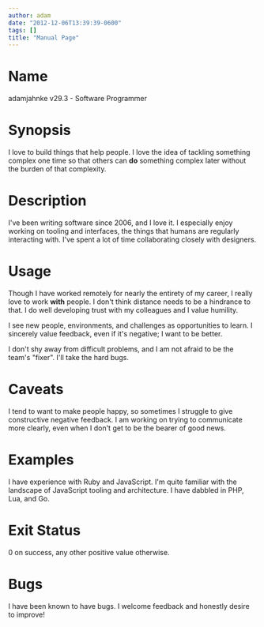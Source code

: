 ```yaml
---
author: adam
date: "2012-12-06T13:39:39-0600"
tags: []
title: "Manual Page"
---
```


# Name
adamjahnke v29.3 - Software Programmer

# Synopsis
I love to build things that help people. I love the idea of tackling something
complex one time so that others can **do** something complex later without the
burden of that complexity.

# Description
I've been writing software since 2006, and I love it. I especially enjoy
working on tooling and interfaces, the things that humans are regularly
interacting with. I've spent a lot of time collaborating closely with designers.

# Usage
Though I have worked remotely for nearly the entirety of my career, I really
love to work **with** people. I don't think distance needs to be a hindrance to
that. I do well developing trust with my colleagues and I value humility.

I see new people, environments, and challenges as opportunities to learn. I
sincerely value feedback, even if it's negative; I want to be better.

I don't shy away from difficult problems, and I am not afraid to be the team's
"fixer". I'll take the hard bugs.

# Caveats
I tend to want to make people happy, so sometimes I struggle to give
constructive negative feedback. I am working on trying to communicate more
clearly, even when I don't get to be the bearer of good news.

# Examples
I have experience with Ruby and JavaScript. I'm quite familiar with the
landscape of JavaScript tooling and architecture. I have dabbled in PHP, Lua,
and Go.

# Exit Status
0 on success, any other positive value otherwise.

# Bugs
I have been known to have bugs. I welcome feedback and honestly desire to improve!
